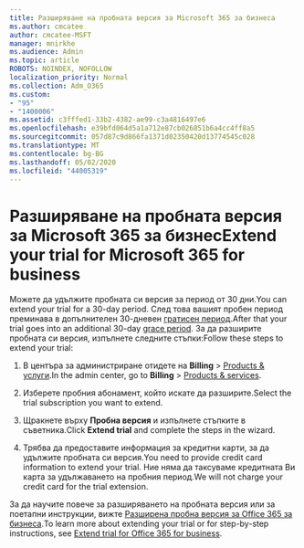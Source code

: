 ```yaml
---
title: Разширяване на пробната версия за Microsoft 365 за бизнеса
ms.author: cmcatee
author: cmcatee-MSFT
manager: mnirkhe
ms.audience: Admin
ms.topic: article
ROBOTS: NOINDEX, NOFOLLOW
localization_priority: Normal
ms.collection: Adm_O365
ms.custom:
- "95"
- "1400006"
ms.assetid: c3fffed1-33b2-4382-ae99-c3a4816497e6
ms.openlocfilehash: e39bfd064d5a1a712e87cb026851b6a4cc4ff8a5
ms.sourcegitcommit: 057d87c9d866fa1371d02350420d13774545c028
ms.translationtype: MT
ms.contentlocale: bg-BG
ms.lasthandoff: 05/02/2020
ms.locfileid: "44005319"
---
```

# <a name="extend-your-trial-for-microsoft-365-for-business"></a><span data-ttu-id="a33f6-102">Разширяване на пробната версия за Microsoft 365 за бизнес</span><span class="sxs-lookup"><span data-stu-id="a33f6-102">Extend your trial for Microsoft 365 for business</span></span>

<span data-ttu-id="a33f6-103">Можете да удължите пробната си версия за период от 30 дни.</span><span class="sxs-lookup"><span data-stu-id="a33f6-103">You can extend your trial for a 30-day period.</span></span> <span data-ttu-id="a33f6-104">След това вашият пробен период преминава в допълнителен 30-дневен [гратисен период](https://docs.microsoft.com/alchemyinsights/grace-period-for-microsoft-365-free-trial).</span><span class="sxs-lookup"><span data-stu-id="a33f6-104">After that your trial goes into an additional 30-day [grace period](https://docs.microsoft.com/alchemyinsights/grace-period-for-microsoft-365-free-trial).</span></span> <span data-ttu-id="a33f6-105">За да разширите пробната си версия, изпълнете следните стъпки:</span><span class="sxs-lookup"><span data-stu-id="a33f6-105">Follow these steps to extend your trial:</span></span>
  
1. <span data-ttu-id="a33f6-106">В центъра за администриране отидете на **Billing** \> [Products & услуги](https://portal.office.com/adminportal/home#/subscriptions).</span><span class="sxs-lookup"><span data-stu-id="a33f6-106">In the admin center, go to **Billing** \> [Products & services](https://portal.office.com/adminportal/home#/subscriptions).</span></span>

2. <span data-ttu-id="a33f6-107">Изберете пробния абонамент, който искате да разширите.</span><span class="sxs-lookup"><span data-stu-id="a33f6-107">Select the trial subscription you want to extend.</span></span>

3. <span data-ttu-id="a33f6-108">Щракнете върху **Пробна версия** и изпълнете стъпките в съветника.</span><span class="sxs-lookup"><span data-stu-id="a33f6-108">Click **Extend trial** and complete the steps in the wizard.</span></span>

4. <span data-ttu-id="a33f6-109">Трябва да предоставите информация за кредитни карти, за да удължите пробната си версия.</span><span class="sxs-lookup"><span data-stu-id="a33f6-109">You need to provide credit card information to extend your trial.</span></span> <span data-ttu-id="a33f6-110">Ние няма да таксуваме кредитната Ви карта за удължаването на пробния период.</span><span class="sxs-lookup"><span data-stu-id="a33f6-110">We will not charge your credit card for the trial extension.</span></span>

<span data-ttu-id="a33f6-111">За да научите повече за разширяването на пробната версия или за поетапни инструкции, вижте [Разширена пробна версия за Office 365 за бизнеса](https://docs.microsoft.com/microsoft-365/commerce/extend-your-trial).</span><span class="sxs-lookup"><span data-stu-id="a33f6-111">To learn more about extending your trial or for step-by-step instructions, see [Extend trial for Office 365 for business](https://docs.microsoft.com/microsoft-365/commerce/extend-your-trial).</span></span>
